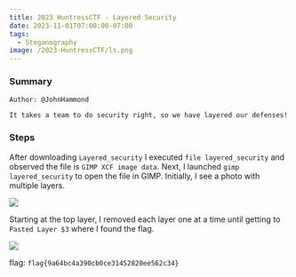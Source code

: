 ```yaml
---
title: 2023 HuntressCTF - Layered Security
date: 2023-11-01T07:00:00-07:00
tags:
  - Steganography
image: /2023-HuntressCTF/ls.png
---
```


### Summary
```
Author: @JohnHammond  
  
It takes a team to do security right, so we have layered our defenses!
```

### Steps

After downloading ```Layered_security``` I executed ```file layered_security``` and observed the file is ```GIMP XCF image data```.  Next, I launched ```gimp layered_security``` to open the file in GIMP.  Initially, I see a photo with multiple layers. 

![](/2023-HuntressCTF/lsgimp.png)


Starting at the top layer, I removed each layer one at a time until getting to ```Pasted Layer $3``` where I found the flag. 

![](/2023-HuntressCTF/lsflag.png)

flag: ```flag{9a64bc4a390cb0ce31452820ee562c34}```
